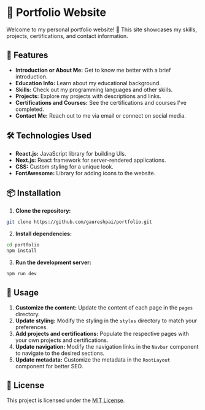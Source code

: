 # 🚀 Portfolio Website

Welcome to my personal portfolio website! 🌟 This site showcases my skills, projects, certifications, and contact information.

## 🌟 Features

- **Introduction or About Me:** Get to know me better with a brief introduction.
- **Education Info:** Learn about my educational background.
- **Skills:** Check out my programming languages and other skills.
- **Projects:** Explore my projects with descriptions and links.
- **Certifications and Courses:** See the certifications and courses I've completed.
- **Contact Me:** Reach out to me via email or connect on social media.

## 🛠️ Technologies Used

- **React.js:** JavaScript library for building UIs.
- **Next.js:** React framework for server-rendered applications.
- **CSS:** Custom styling for a unique look.
- **FontAwesome:** Library for adding icons to the website.

## 📦 Installation

1. **Clone the repository:**

```bash
git clone https://github.com/gaureshpai/portfolio.git
```

2. **Install dependencies:**

```bash
cd portfolio
npm install
```

3. **Run the development server:**

```bash
npm run dev
```

## 🎨 Usage

1. **Customize the content:** Update the content of each page in the `pages` directory.
2. **Update styling:** Modify the styling in the `styles` directory to match your preferences.
3. **Add projects and certifications:** Populate the respective pages with your own projects and certifications.
4. **Update navigation:** Modify the navigation links in the `Navbar` component to navigate to the desired sections.
5. **Update metadata:** Customize the metadata in the `RootLayout` component for better SEO.

## 📄 License

This project is licensed under the [MIT License](LICENSE).
